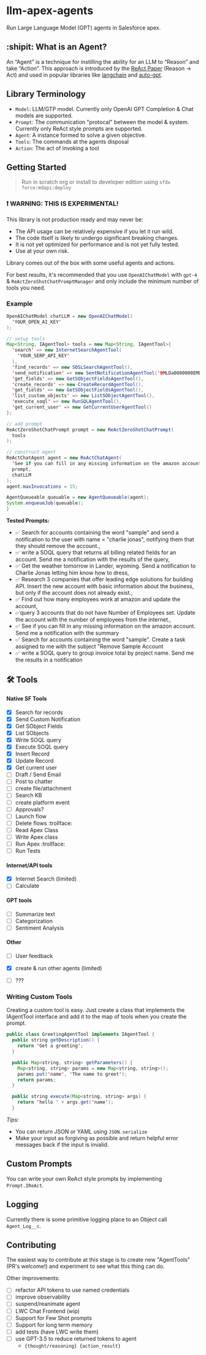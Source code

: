 # llm-apex-agents

Run Large Language Model (GPT) agents in Salesforce apex.

## :shipit: What is an Agent?

An “Agent” is a technique for instilling the ability for an LLM to “Reason” and take “Action”. This approach is introduced by the [ReAct Paper](https://arxiv.org/pdf/2210.03629.pdf) (Reason → Act) and used in popular libraries like [langchain](https://github.com/hwchase17/langchain) and [auto-gpt](https://github.com/Torantulino/Auto-GPT).

## Library Terminology

- `Model`: LLM/GTP model. Currently only OpenAI GPT Completion & Chat models are supported.
- `Prompt`: The communication "protocal" between the model & system. Currently only ReAct style prompts are supported.
- `Agent`: A instance formed to solve a given objective.
- `Tools`: The commands at the agents disposal
- `Action`: The act of invoking a tool

## Getting Started

> Run in scratch org or install to developer edition using `sfdx force:mdapi:deploy`

### :exclamation: WARNING: THIS IS EXPERIMENTAL!

This library is not production ready and may never be:

- The API usage can be relatively expensive if you let it run wild.
- The code itself is likely to undergo significant breaking changes.
- It is not yet optimized for performance and is not yet fully tested.
- Use at your own risk.

Library comes out of the box with some useful agents and actions.

For best results, it's recommended that you use `OpenAIChatModel` with `gpt-4` & `ReActZeroShotChatPromptManager` and only include the minimum number of tools you need.

### Example

```java
OpenAIChatModel chatLLM = new OpenAIChatModel(
  'YOUR_OPEN_AI_KEY'
);

// setup tools
Map<String, IAgentTool> tools = new Map<String, IAgentTool>{
  'search' => new InternetSearchAgentTool(
    'YOUR_SERP_API_KEY'
  ),
  'find_records' => new SOSLSearchAgentTool(),
  'send_notification' => new SentNotificationAgentTool('0MLDa0000000EMDOA2'),
  'get_fields' => new GetSObjectFieldsAgentTool(),
  'create_records' => new CreateRecordAgentTool(),
  'get_fields' => new GetSObjectFieldsAgentTool(),
  'list_custom_objects' => new ListSObjectAgentTool(),
  'execute_soql' => new RunSQLAgentTool(),
  'get_current_user' => new GetCurrentUserAgentTool()
};

// add prompt
ReActZeroShotChatPrompt prompt = new ReActZeroShotChatPrompt(
  tools
);

// construct agent
ReActChatAgent agent = new ReActChatAgent(
  'See if you can fill in any missing information on the amazon account. Send me a notification with the summary',
  prompt,
  chatLLM
);
agent.maxInvocations = 15;

AgentQueueable queuable = new AgentQueueable(agent);
System.enqueueJob(queuable);
}
```

**Tested Prompts:**

- :white_check_mark: Search for accounts containing the word "sample" and send a notification to the user with name = "charlie jonas", notifying them that they should remove the account.,
- :white_check_mark: write a SOQL query that returns all billing related fields for an account. Send me a notification with the results of the query,
- :white_check_mark: Get the weather tomorrow in Lander, wyoming.  Send a notification to Charlie Jonas letting him know how to dress,
- :white_check_mark: Research 3 companies that offer leading edge solutions for building API.  Insert the new account with basic information about the business, but only if the account does not already exist.,
- :white_check_mark: Find out how many employees work at amazon and update the account,
- :white_check_mark:query 3 accounts that do not have Number of Employees set.  Update the account with the number of employees from the internet.,
- :white_check_mark: See if you can fill in any missing information on the amazon account. Send me a notification with the summary
- :white_check_mark: Search for accounts containing the word "sample". Create a task assigned to me with the subject "Remove Sample Account
- :white_check_mark: write a SOQL query to group invoice total by project name.  Send me the results in a notification


## :hammer_and_wrench: Tools

#### Native SF Tools

- [x] Search for records
- [x] Send Custom Notification
- [x] Get SObject Fields
- [x] List SObjects
- [x] Write SOQL query
- [x] Execute SOQL query
- [x] Insert Record
- [x] Update Record
- [x] Get current user
- [ ] Draft / Send Email
- [ ] Post to chatter
- [ ] create file/attachment
- [ ] Search KB
- [ ] create platform event
- [ ] Approvals?
- [ ] Launch flow
- [ ] Delete flows :trollface:
- [ ] Read Apex Class
- [ ] Write Apex class
- [ ] Run Apex :trollface:
- [ ] Run Tests

#### Internet/API tools

- [x] Internet Search (limited)
- [ ] Calculate

#### GPT tools
- [ ] Summarize text
- [ ] Categorization
- [ ] Sentiment Analysis

#### Other
- [ ] User feedback
- [x] create & run other agents (limited)
- [ ] ???


### Writing Custom Tools

Creating a custom tool is easy. Just create a class that implements the IAgentTool interface and add it to the map of tools when you create the prompt.

```java
public class GreetingAgentTool implements IAgentTool {
  public string getDescription() {
    return 'Get a greeting';
  }

  public Map<string, string> getParameters() {
    Map<string, string> params = new Map<string, string>();
    params.put('name', 'The name to greet');
    return params;
  }

  public string execute(Map<string, string> args) {
    return 'hello ' + args.get('name');
  }
```

*Tips:* 
- You can return JSON or YAML using `JSON.serialize`
- Make your input as forgiving as possible and return helpful error messages back if the input is invalid.

## Custom Prompts

You can write your own ReAct style prompts by implementing `Prompt.IReAct`.

## Logging

Currently there is some primitive logging place to an Object call `Agent_Log__c`.  


## Contributing

The easiest way to contribute at this stage is to create new "AgentTools" (PR's welcome!) and experiment to see what this thing can do.

Other improvements:

- [ ] refactor API tokens to use named credentials
- [ ] improve observability
- [ ] suspend/reanimate agent
- [ ] LWC Chat Frontend (wip)
- [ ] Support for Few Shot prompts
- [ ] Support for long term memory
- [ ] add tests (have LWC write them)
- [ ] use GPT-3.5 to reduce returned tokens to agent
    - `{thought/reasoning} {action_result}` 